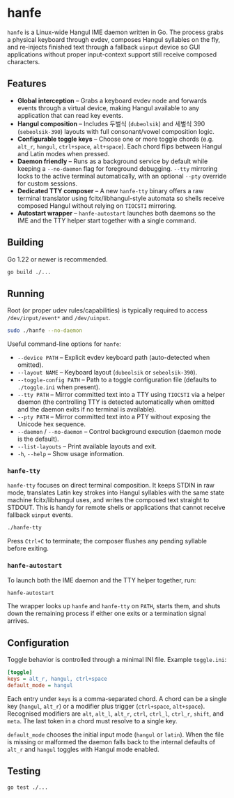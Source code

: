# hanfe

`hanfe` is a Linux-wide Hangul IME daemon written in Go. The process grabs a
physical keyboard through evdev, composes Hangul syllables on the fly, and
re-injects finished text through a fallback `uinput` device so GUI applications
without proper input-context support still receive composed characters.

## Features

- **Global interception** – Grabs a keyboard evdev node and forwards events
  through a virtual device, making Hangul available to any application that can
  read key events.
- **Hangul composition** – Includes 두벌식 (`dubeolsik`) and 세벌식 390
  (`sebeolsik-390`) layouts with full consonant/vowel composition logic.
- **Configurable toggle keys** – Choose one or more toggle chords (e.g.
  `alt_r`, `hangul`, `ctrl+space`, `alt+space`). Each chord flips between Hangul
  and Latin modes when pressed.
- **Daemon friendly** – Runs as a background service by default while keeping a
  `--no-daemon` flag for foreground debugging. `--tty` mirroring locks to the
  active terminal automatically, with an optional `--pty` override for custom
  sessions.
- **Dedicated TTY composer** – A new `hanfe-tty` binary offers a raw terminal
  translator using fcitx/libhangul-style automata so shells receive composed
  Hangul without relying on `TIOCSTI` mirroring.
- **Autostart wrapper** – `hanfe-autostart` launches both daemons so the IME and
  the TTY helper start together with a single command.

## Building

Go 1.22 or newer is recommended.

```bash
go build ./...
```

## Running

Root (or proper udev rules/capabilities) is typically required to access
`/dev/input/event*` and `/dev/uinput`.

```bash
sudo ./hanfe --no-daemon
```

Useful command-line options for `hanfe`:

- `--device PATH` – Explicit evdev keyboard path (auto-detected when omitted).
- `--layout NAME` – Keyboard layout (`dubeolsik` or `sebeolsik-390`).
- `--toggle-config PATH` – Path to a toggle configuration file (defaults to
  `./toggle.ini` when present).
- `--tty PATH` – Mirror committed text into a TTY using `TIOCSTI` via a helper
  daemon (the controlling TTY is detected automatically when omitted and the
  daemon exits if no terminal is available).
- `--pty PATH` – Mirror committed text into a PTY without exposing the Unicode hex sequence.
- `--daemon` / `--no-daemon` – Control background execution (daemon mode is the
  default).
- `--list-layouts` – Print available layouts and exit.
- `-h`, `--help` – Show usage information.

### `hanfe-tty`

`hanfe-tty` focuses on direct terminal composition. It keeps STDIN in raw mode,
translates Latin key strokes into Hangul syllables with the same state machine
fcitx/libhangul uses, and writes the composed text straight to STDOUT. This is
handy for remote shells or applications that cannot receive fallback `uinput`
events.

```bash
./hanfe-tty
```

Press `Ctrl+C` to terminate; the composer flushes any pending syllable before
exiting.

### `hanfe-autostart`

To launch both the IME daemon and the TTY helper together, run:

```bash
hanfe-autostart
```

The wrapper looks up `hanfe` and `hanfe-tty` on `PATH`, starts them, and shuts
down the remaining process if either one exits or a termination signal arrives.

## Configuration

Toggle behavior is controlled through a minimal INI file. Example `toggle.ini`:

```ini
[toggle]
keys = alt_r, hangul, ctrl+space
default_mode = hangul
```

Each entry under `keys` is a comma-separated chord. A chord can be a single key
(`hangul`, `alt_r`) or a modifier plus trigger (`ctrl+space`, `alt+space`).
Recognised modifiers are `alt`, `alt_l`, `alt_r`, `ctrl`, `ctrl_l`, `ctrl_r`,
`shift`, and `meta`. The last token in a chord must resolve to a single key.

`default_mode` chooses the initial input mode (`hangul` or `latin`). When the
file is missing or malformed the daemon falls back to the internal defaults of
`alt_r` and `hangul` toggles with Hangul mode enabled.

## Testing

```bash
go test ./...
```
